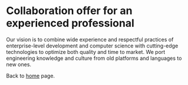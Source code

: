 # Сollaboration offer for an experienced professional

Our vision is to combine wide experience and respectful practices of
enterprise-level development and computer science with cutting-edge technologies
to optimize both quality and time to market. We port engineering knowledge and
culture from old platforms and languages to new ones.

Back to [home](home.md) page.
